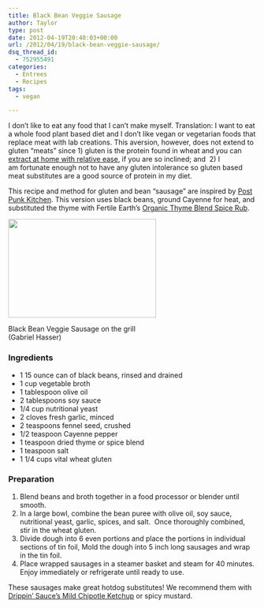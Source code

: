 ```yaml
---
title: Black Bean Veggie Sausage
author: Taylor
type: post
date: 2012-04-19T20:40:03+00:00
url: /2012/04/19/black-bean-veggie-sausage/
dsq_thread_id:
  - 752955491
categories:
  - Entrees
  - Recipes
tags:
  - vegan

---
```

I don&#8217;t like to eat any food that I can&#8217;t make myself. Translation: I want to eat a whole food plant based diet and I don&#8217;t like vegan or vegetarian foods that replace meat with lab creations. This aversion, however, does not extend to gluten &#8220;meats&#8221; since 1) gluten is the protein found in wheat and you can <a href="http://www.ehow.com/how_2292028_make-gluten.html" target="_blank">extract at home with relative ease</a>, if you are so inclined; and  2) I am fortunate enough not to have any gluten intolerance so gluten based meat substitutes are a good source of protein in my diet.

This recipe and method for gluten and bean &#8220;sausage&#8221; are inspired by [Post Punk Kitchen][1]. This version uses black beans, ground Cayenne for heat, and substituted the thyme with Fertile Earth&#8217;s <a href="http://www.etsy.com/listing/94998216/organic-thyme-blend-spice-rub?ref=sr_gallery_1&ga_search_query=Organic+thyme+blend+spice+rub&ga_view_type=gallery&ga_min=0&ga_max=0&ga_search_type=handmade" target="_blank">Organic Thyme Blend Spice Rub</a>.

<div id="attachment_681" style="width: 310px" class="wp-caption alignright">
  <a href="{{% mediaroot %}}uploads/2012/04/Vegan-Sausage.jpg" rel="lightbox[624]"><img class="size-medium wp-image-681 " title="Vegan Sausage" alt="" src="{{% mediaroot %}}uploads/2012/04/Vegan-Sausage-300x200.jpg" width="300" height="200" srcset="{{% mediaroot %}}uploads/2012/04/Vegan-Sausage-300x200.jpg 300w, {{% mediaroot %}}uploads/2012/04/Vegan-Sausage-449x300.jpg 449w, {{% mediaroot %}}uploads/2012/04/Vegan-Sausage.jpg 640w" sizes="(max-width: 300px) 100vw, 300px" /></a>
  
  <p class="wp-caption-text">
    Black Bean Veggie Sausage on the grill (Gabriel Hasser)
  </p>
</div>

### Ingredients

  * 1 15 ounce can of black beans, rinsed and drained
  * 1 cup vegetable broth
  * 1 tablespoon olive oil
  * 2 tablespoons soy sauce
  * 1/4 cup nutritional yeast
  * 2 cloves fresh garlic, minced
  * 2 teaspoons fennel seed, crushed
  * 1/2 teaspoon Cayenne pepper
  * 1 teaspoon dried thyme or spice blend
  * 1 teaspoon salt
  * 1 1/4 cups vital wheat gluten

### Preparation

  1. Blend beans and broth together in a food processor or blender until smooth.
  2. In a large bowl, combine the bean puree with olive oil, soy sauce, nutritional yeast, garlic, spices, and salt.  Once thoroughly combined, stir in the wheat gluten.
  3. Divide dough into 6 even portions and place the portions in individual sections of tin foil, Mold the dough into 5 inch long sausages and wrap in the tin foil.
  4. Place wrapped sausages in a steamer basket and steam for 40 minutes. Enjoy immediately or refrigerate until ready to use.

These sausages make great hotdog substitutes! We recommend them with <a href="http://www.drippinsauce.com/" target="_blank">Drippin&#8217; Sauce&#8217;s Mild Chipotle Ketchup</a> or spicy mustard.

 [1]: http://www.theppk.com/2012/01/vegan_sausage/